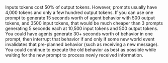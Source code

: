 Inputs tokens cost 50% of output tokens.
However, prompts usually have 4,000 tokens and only a few hundred output tokens.
If you can use one prompt to generate 15 seconds worth of agent behavior with 500 output tokens, and 3500 input tokens, that would be much cheaper than 3 prompts generating 5 seconds each at 10,500 input tokens and 500 output tokens.
You could have agents generate 30+ seconds worth of behavior in one prompt, then interrupt that behavior if and only if some new world event invalidates that pre-planned behavior (such as receiving a new message). You could continue to execute the old behavior as best as possible while waiting for the new prompt to process newly received information.
